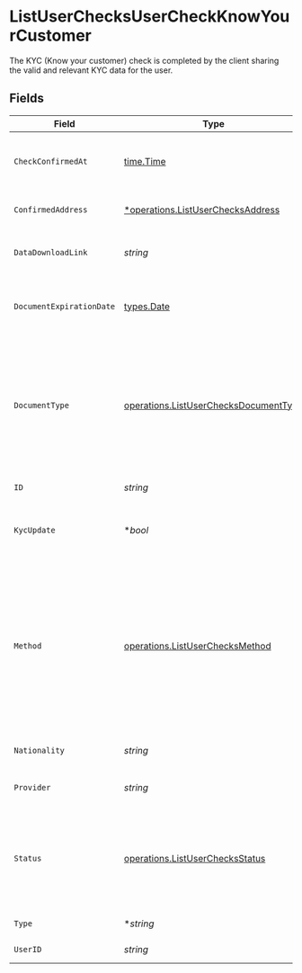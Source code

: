 # ListUserChecksUserCheckKnowYourCustomer

The KYC (Know your customer) check is completed by the client sharing the valid and relevant KYC data for the user.


## Fields

| Field                                                                                                                                                                                                                                            | Type                                                                                                                                                                                                                                             | Required                                                                                                                                                                                                                                         | Description                                                                                                                                                                                                                                      |
| ------------------------------------------------------------------------------------------------------------------------------------------------------------------------------------------------------------------------------------------------ | ------------------------------------------------------------------------------------------------------------------------------------------------------------------------------------------------------------------------------------------------ | ------------------------------------------------------------------------------------------------------------------------------------------------------------------------------------------------------------------------------------------------ | ------------------------------------------------------------------------------------------------------------------------------------------------------------------------------------------------------------------------------------------------ |
| `CheckConfirmedAt`                                                                                                                                                                                                                               | [time.Time](https://pkg.go.dev/time#Time)                                                                                                                                                                                                        | :heavy_check_mark:                                                                                                                                                                                                                               | Completion date and time of the KYC check. Must not be older than 24 months.                                                                                                                                                                     |
| `ConfirmedAddress`                                                                                                                                                                                                                               | [*operations.ListUserChecksAddress](../../models/operations/listuserchecksaddress.md)                                                                                                                                                            | :heavy_minus_sign:                                                                                                                                                                                                                               | Address. Must not be a P.O. box or c/o address.                                                                                                                                                                                                  |
| `DataDownloadLink`                                                                                                                                                                                                                               | *string*                                                                                                                                                                                                                                         | :heavy_check_mark:                                                                                                                                                                                                                               | Download link for the KYC evidence file. Should be a valid URL.                                                                                                                                                                                  |
| `DocumentExpirationDate`                                                                                                                                                                                                                         | [types.Date](../../types/date.md)                                                                                                                                                                                                                | :heavy_check_mark:                                                                                                                                                                                                                               | Expiration date of the document used in KYC process in YYYY-MM-DD format.                                                                                                                                                                        |
| `DocumentType`                                                                                                                                                                                                                                   | [operations.ListUserChecksDocumentType](../../models/operations/listuserchecksdocumenttype.md)                                                                                                                                                   | :heavy_check_mark:                                                                                                                                                                                                                               | The type of document used in the KYC process.<br/>* PASSPORT - Passport<br/>* ID_CARD - National Identification document<br/>* RESIDENCE_PERMIT - Residence Permit                                                                               |
| `ID`                                                                                                                                                                                                                                             | *string*                                                                                                                                                                                                                                         | :heavy_check_mark:                                                                                                                                                                                                                               | User Check unique identifier.                                                                                                                                                                                                                    |
| `KycUpdate`                                                                                                                                                                                                                                      | **bool*                                                                                                                                                                                                                                          | :heavy_minus_sign:                                                                                                                                                                                                                               | Marks this check as a KYC refresh/update as opposed to an initial record.                                                                                                                                                                        |
| `Method`                                                                                                                                                                                                                                         | [operations.ListUserChecksMethod](../../models/operations/listuserchecksmethod.md)                                                                                                                                                               | :heavy_check_mark:                                                                                                                                                                                                                               | Method used for AML compliant KYC process<br/>* VIDEO_ID - Video identification<br/>* IN_PERSON_ID - In person identification at the post office or the client’s outlet<br/>* ELECTRONIC_ID - Advanced electronic identification methods (namely German eID) |
| `Nationality`                                                                                                                                                                                                                                    | *string*                                                                                                                                                                                                                                         | :heavy_check_mark:                                                                                                                                                                                                                               | Country code. [ISO 3166 alpha-2 Codes](https://en.wikipedia.org/wiki/ISO_3166-1_alpha-2).                                                                                                                                                        |
| `Provider`                                                                                                                                                                                                                                       | *string*                                                                                                                                                                                                                                         | :heavy_check_mark:                                                                                                                                                                                                                               | Provider that was used to perform the KYC check.                                                                                                                                                                                                 |
| `Status`                                                                                                                                                                                                                                         | [operations.ListUserChecksStatus](../../models/operations/listuserchecksstatus.md)                                                                                                                                                               | :heavy_check_mark:                                                                                                                                                                                                                               | Final status of the KYC check.<br/>* IN_PROGRESS - KYC check is in progress<br/>* PASSED - KYC check passed<br/>* FAILED - KYC check failed                                                                                                      |
| `Type`                                                                                                                                                                                                                                           | **string*                                                                                                                                                                                                                                        | :heavy_minus_sign:                                                                                                                                                                                                                               | The type of check must be “KYC”.                                                                                                                                                                                                                 |
| `UserID`                                                                                                                                                                                                                                         | *string*                                                                                                                                                                                                                                         | :heavy_check_mark:                                                                                                                                                                                                                               | User unique identifier.                                                                                                                                                                                                                          |